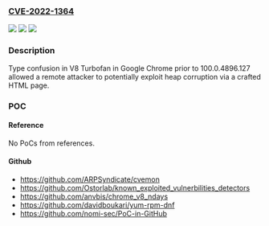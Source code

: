 ### [CVE-2022-1364](https://cve.mitre.org/cgi-bin/cvename.cgi?name=CVE-2022-1364)
![](https://img.shields.io/static/v1?label=Product&message=Chrome&color=blue)
![](https://img.shields.io/static/v1?label=Version&message=%3C%20100.0.4896.127%20&color=brighgreen)
![](https://img.shields.io/static/v1?label=Vulnerability&message=Type%20Confusion&color=brighgreen)

### Description

Type confusion in V8 Turbofan in Google Chrome prior to 100.0.4896.127 allowed a remote attacker to potentially exploit heap corruption via a crafted HTML page.

### POC

#### Reference
No PoCs from references.

#### Github
- https://github.com/ARPSyndicate/cvemon
- https://github.com/Ostorlab/known_exploited_vulnerbilities_detectors
- https://github.com/anvbis/chrome_v8_ndays
- https://github.com/davidboukari/yum-rpm-dnf
- https://github.com/nomi-sec/PoC-in-GitHub

